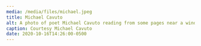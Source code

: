 ```yaml
---
media: /media/files/michael.jpeg
title: Michael Cavuto
alt: A photo of poet Michael Cavuto reading from some pages near a window.
caption: Courtesy Michael Cavuto
date: 2020-10-16T14:26:00-0500
---
```

